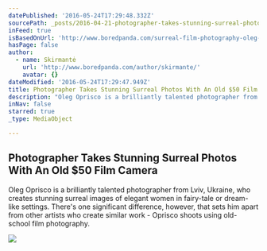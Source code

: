 ```yaml
---
datePublished: '2016-05-24T17:29:48.332Z'
sourcePath: _posts/2016-04-21-photographer-takes-stunning-surreal-photos-with-an-old-dollar50-f.md
inFeed: true
isBasedOnUrl: 'http://www.boredpanda.com/surreal-film-photography-oleg-oprisco/'
hasPage: false
author:
  - name: Skirmantė
    url: 'http://www.boredpanda.com/author/skirmante/'
    avatar: {}
dateModified: '2016-05-24T17:29:47.949Z'
title: Photographer Takes Stunning Surreal Photos With An Old $50 Film Camera
description: "Oleg Oprisco is a brilliantly talented photographer from Lviv, Ukraine, who creates stunning surreal images of elegant women in fairy-tale or dream-like settings. There's one significant difference, however, that sets him apart from other artists who create similar work - Oprisco shoots using old-school film photography."
inNav: false
starred: true
_type: MediaObject

---
```

<article style=""><h1>Photographer Takes Stunning Surreal Photos With An Old $50 Film Camera</h1><p>Oleg Oprisco is a brilliantly talented photographer from Lviv, Ukraine, who creates stunning surreal images of elegant women in fairy-tale or dream-like settings. There's one significant difference, however, that sets him apart from other artists who create similar work - Oprisco shoots using old-school film photography.</p><img src="http://static.boredpanda.com/blog/wp-content/uploads/2014/04/surreal-photography-oleg-oprisco-13.jpg" /></article>